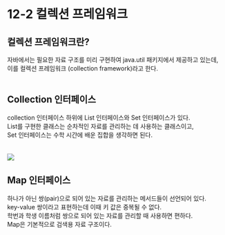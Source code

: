<h1>12-2 컬렉션 프레임워크</h1>
<h2>컬렉션 프레임워크란?</h2>
자바에서는 필요한 자료 구조를 미리 구현하여 java.util 패키지에서 제공하고 있는데, 이를 컬렉션 프레임워크 (collection framework)라고 한다. <br> <br>

<h2>Collection 인터페이스</h2>
collection 인터페이스 하위에 List 인터페이스와 Set 인터페이스가 있다. <br>
List를 구현한 클래스는 순차적인 자료를 관리하는 데 사용하는 클래스이고, <br>
Set 인터페이스는 수학 시간에 배운 집합을 생각하면 된다. <br> <br> <br>
<img src="http://ehpub.co.kr/wp-content/uploads/2016/12/%EA%B7%B8%EB%A6%BC-3.2-Collection-%EC%9D%B8%ED%84%B0%ED%8E%98%EC%9D%B4%EC%8A%A4%EC%99%80-%EA%B5%AC%ED%98%84-%ED%81%B4%EB%9E%98%EC%8A%A4-%EA%B3%84%EC%B8%B5-%EA%B5%AC%EC%A1%B0.png">

<h2>Map 인터페이스</h2>
하나가 아닌 쌍(pair)으로 되어 있는 자료를 관리하는 메서드들이 선언되어 있다. <br>
key-value 쌍이라고 표현하는데 이때 키 값은 중복될 수 없다. <br>
학번과 학생 이름처럼 쌍으로 되어 있는 자료를 관리할 때 사용하면 편하다. <br>
Map은 기본적으로 검색용 자료 구조이다.  <br>
